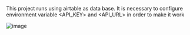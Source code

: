 This project runs using airtable as data base.
It is necessary to configure environment variable <API_KEY> and <API_URL> in order to make it work

![image](https://user-images.githubusercontent.com/33734490/88169755-db4cf780-cbf2-11ea-898f-8df3500e1f08.png)
